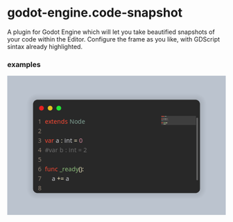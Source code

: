 # godot-engine.code-snapshot
A plugin for Godot Engine which will let you take beautified snapshots of your code within the Editor. Configure the frame as you like, with GDScript sintax already highlighted.

### examples
![example_1](imgs/screenshot.png)

